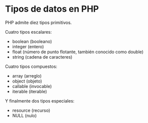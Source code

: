 # Tipos de datos en PHP

PHP admite diez tipos primitivos.

Cuatro tipos escalares:

- boolean (booleano)
- integer (entero)
- float (número de punto flotante, también conocido como double)
- string (cadena de caracteres)

Cuatro tipos compuestos:

- array (arreglo)
- object (objeto)
- callable (invocable)
- iterable (iterable)

Y finalmente dos tipos especiales:

- resource (recurso)
- NULL (nulo)
